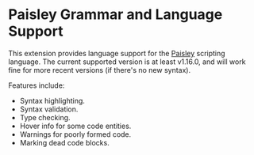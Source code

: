 # Paisley Grammar and Language Support

This extension provides language support for the [Paisley](https://github.com/ZacharyWesterman/paisley) scripting language.
The current supported version is at least v1.16.0, and will work fine for more recent versions (if there's no new syntax).

Features include:
- Syntax highlighting.
- Syntax validation.
- Type checking.
- Hover info for some code entities.
- Warnings for poorly formed code.
- Marking dead code blocks.
